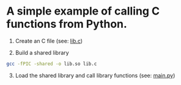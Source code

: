 # A simple example of calling C functions from Python.

1. Create an C file (see: [lib.c](./lib.c))

2. Build a shared library
```sh
gcc -fPIC -shared -o lib.so lib.c
```

3. Load the shared library and call library functions (see: [main.py](./main.py))